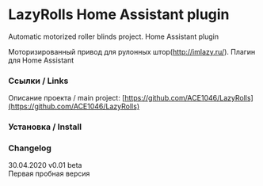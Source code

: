 ﻿# LazyRolls Home Assistant plugin

Automatic motorized roller blinds project. Home Assistant plugin

Моторизированный привод для рулонных штор(http://imlazy.ru/). Плагин для Home Assistant

### Ссылки / Links
Описание проекта / main project: [https://github.com/ACE1046/LazyRolls](https://github.com/ACE1046/LazyRolls)

### Установка / Install


### Changelog

30.04.2020 v0.01 beta\
Первая пробная версия
